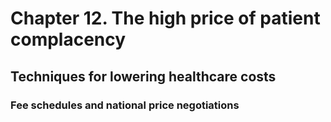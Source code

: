 # Chapter 12. The high price of patient complacency

## Techniques for lowering healthcare costs

### Fee schedules and national price negotiations

###
